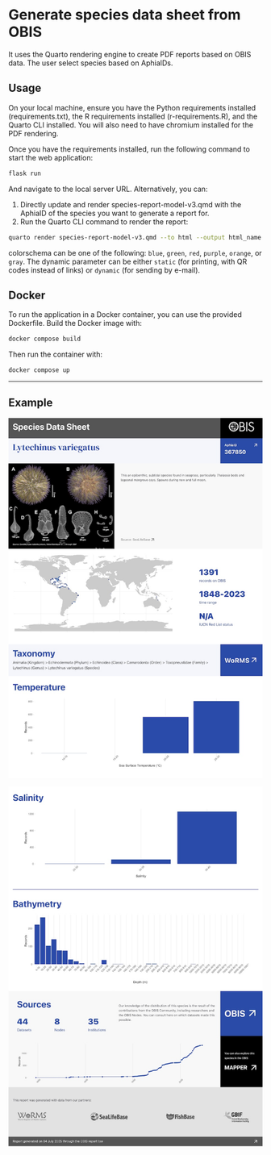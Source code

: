 # Generate species data sheet from OBIS

It uses the Quarto rendering engine to create PDF reports based on OBIS data. The user select species based on AphiaIDs.

## Usage

On your local machine, ensure you have the Python requirements installed (requirements.txt), the R requirements installed (r-requirements.R), and the Quarto CLI installed. You will also need to have chromium installed for the PDF rendering.

Once you have the requirements installed, run the following command to start the web application:

```bash
flask run
```

And navigate to the local server URL. Alternatively, you can:

1. Directly update and render species-report-model-v3.qmd with the AphiaID of the species you want to generate a report for.
2. Run the Quarto CLI command to render the report:

```bash
quarto render species-report-model-v3.qmd --to html --output html_name -P aphiaid: the_aphiaid -P colorschema: the_color -P dynamic: the_output_type
```
colorschema can be one of the following: `blue`, `green`, `red`, `purple`, `orange`, or `gray`. The dynamic parameter can be either `static` (for printing, with QR codes instead of links) or `dynamic` (for sending by e-mail).

## Docker

To run the application in a Docker container, you can use the provided Dockerfile. Build the Docker image with:

```bash
docker compose build
```

Then run the container with:

```bash
docker compose up
```

-------

## Example

![](example_a.jpg)

![](example_b.jpg)